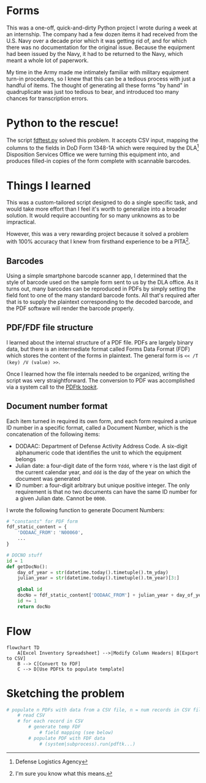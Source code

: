 # Forms

This was a one-off, quick-and-dirty Python project I wrote during a week at an
internship.  The company had a few dozen items it had received from the U.S.
Navy over a decade prior which it was getting rid of, and for which there was
no documentation for the original issue.  Because the equipment had been
issued by the Navy, it had to be returned to the Navy, which meant a whole lot
of paperwork.

My time in the Army made me intimately familiar with military equipment turn-in
procedures, so I knew that this can be a tedious process with just a handful
of items.  The thought of generating all these forms "by hand" in quadruplicate
was just too tedious to bear, and introduced too many chances for transcription
errors.

# Python to the rescue!

The script [fdftest.py](fdftest.py) solved this problem. It accepts CSV input,
mapping the columns to the fields in DoD Form 1348-1A which were required by the
DLA[^dla] Disposition Services Office we were turning this equipment into, and
produces filled-in copies of the form complete with scannable barcodes.

[^dla]: Defense Logistics Agency

# Things I learned

This was a custom-tailored script designed to do a single specific task, and
would take more effort than I feel it's worth to generalize into a broader
solution. It would require accounting for so many unknowns as to be
impractical.

However, this was a very rewarding project because it solved a problem with
100% accuracy that I knew from firsthand experience to be a PITA[^pita].

[^pita]: I'm sure you know what this means.

## Barcodes

Using a simple smartphone barcode scanner app, I determined that the style of
barcode used on the sample form sent to us by the DLA office.  As it turns out,
many barcodes can be reproduced in PDFs by simply setting the field font to one
of the many standard barcode fonts. All that's required after that is to supply
the plaintext corresponding to the decoded barcode, and the PDF software will
render the barcode properly.


## PDF/FDF file structure

I learned about the internal structure of a PDF file. PDFs are largely binary
data, but there is an intermediate format called Forms Data Format (FDF) which
stores the content of the forms in plaintext.  The general form is `<< /T (key)
/V (value) >>`. 

Once I learned how the file internals needed to be organized, writing the
script was very straightforward. The conversion to PDF was accomplished via a
system call to the [PDFtk tookit](https://www.pdflabs.com/tools/pdftk-the-pdf-toolkit/).

## Document number format

Each item turned in required its own form, and each form required a unique ID
number in a specific format, called a Document Number, which is the
concatenation of the following items:

- DODAAC: Department of Defense Activity Address Code. A six-digit alphanumeric
  code that identifies the unit to which the equipment belongs
- Julian date: a four-digit date of the form `Yddd`, where `Y` is the last
  digit of the current calendar year, and `ddd` is the day of the year on which
  the document was generated
- ID number: a four-digit arbitrary but unique positive integer. The only
  requirement is that no two documents can have the same ID number for a given
  Julian date.  Cannot be `0000`.

I wrote the following function to generate Document Numbers:

```python
# "constants" for PDF form
fdf_static_content = {
    'DODAAC_FROM': 'N00060',
    ...
}

# DOCNO stuff
id = 1
def getDocNo():
    day_of_year = str(datetime.today().timetuple().tm_yday)
    julian_year = str(datetime.today().timetuple().tm_year)[3:]
    
    global id
    docNo = fdf_static_content['DODAAC_FROM'] + julian_year + day_of_year + f'{id:0>{4}}'
    id += 1
    return docNo

```


# Flow

```mermaid
flowchart TD
    A[Excel Inventory Spreadsheet] -->|Modify Column Headers| B[Export to CSV]
    B --> C[Convert to FDF]
    C --> D[Use PDFtk to populate template]
```

# Sketching the problem

```python
# populate n PDFs with data from a CSV file, n = num records in CSV file
    # read CSV
    # for each record in CSV
        # generate temp FDF
            # field mapping (see below)
        # populate PDF with FDF data
            # (system|subprocess).run(pdftk...)

```
